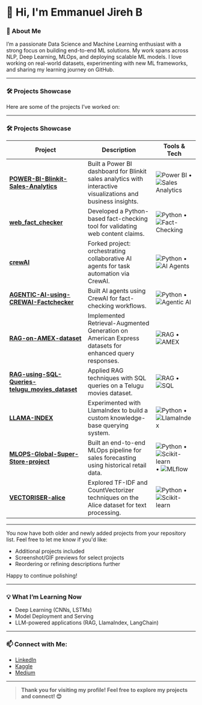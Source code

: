 # 👋 Hi, I'm Emmanuel Jireh B

### 🚀 About Me

I’m a passionate Data Science and Machine Learning enthusiast with a strong focus on building end-to-end ML solutions. My work spans across NLP, Deep Learning, MLOps, and deploying scalable ML models. I love working on real-world datasets, experimenting with new ML frameworks, and sharing my learning journey on GitHub.

---

### 🛠️ Projects Showcase

Here are some of the projects I’ve worked on:

---

### **🛠 Projects Showcase**

| Project                                                                                                                                                                                                                                                                                                                                                                        | Description                                                                                                   | Tools & Tech                                                                                                                                                                    |
| ------------------------------------------------------------------------------------------------------------------------------------------------------------------------------------------------------------------------------------------------------------------------------------------------------------------------------------------------------------------------------ | ------------------------------------------------------------------------------------------------------------- | ------------------------------------------------------------------------------------------------------------------------------------------------------------------------------- |
| **[POWER-BI-Blinkit-Sales-Analytics](https://github.com/emmanueljirehb/POWER-BI-Blinkit-Sales-Analytics)**                                                | Built a Power BI dashboard for Blinkit sales analytics with interactive visualizations and business insights. | ![Power BI](https://img.shields.io/badge/Power%20BI-blue) • ![Sales Analytics](https://img.shields.io/badge/Sales%20Analytics-orange)                                           |
| **[web\_fact\_checker](https://github.com/emmanueljirehb/web_fact_checker)**                                                                                                              | Developed a Python-based fact-checking tool for validating web content claims.                                | ![Python](https://img.shields.io/badge/Python-blue) • ![Fact-Checking](https://img.shields.io/badge/Fact-Checking-green)                                                        |
| **[crewAI](https://github.com/emmanueljirehb/crewAI)**                                                                                                                                                      | Forked project: orchestrating collaborative AI agents for task automation via CrewAI.                         | ![Python](https://img.shields.io/badge/Python-blue) • ![AI Agents](https://img.shields.io/badge/AI%20Agents-red)                                                                |
| **[AGENTIC-AI-using-CREWAI-Factchecker](https://github.com/emmanueljirehb/AGENTIC-AI-using-CREWAI-Factchecker)**                                    | Built AI agents using CrewAI for fact-checking workflows.                                                     | ![Python](https://img.shields.io/badge/Python-blue) • ![Agentic AI](https://img.shields.io/badge/Agentic-AI-yellow)                                                             |
| **[RAG-on-AMEX-dataset](https://github.com/emmanueljirehb/RAG-on-AMEX-dataset)**                                                                                                    | Implemented Retrieval-Augmented Generation on American Express datasets for enhanced query responses.         | ![RAG](https://img.shields.io/badge/RAG-purple) • ![AMEX](https://img.shields.io/badge/AMEX-lightgrey)                                                                          |
| **[RAG-using-SQL-Queries-telugu\_movies\_dataset](https://github.com/emmanueljirehb/RAG-using-SQL-Queries-telugu_movies_dataset)**  | Applied RAG techniques with SQL queries on a Telugu movies dataset.                                           | ![RAG](https://img.shields.io/badge/RAG-purple) • ![SQL](https://img.shields.io/badge/SQL-blue)                                                                                 |
| **[LLAMA-INDEX](https://github.com/emmanueljirehb/LLAMA-INDEX)**                                                                                                                                   | Experimented with LlamaIndex to build a custom knowledge-base querying system.                                | ![Python](https://img.shields.io/badge/Python-blue) • ![LlamaIndex](https://img.shields.io/badge/LlamaIndex-red)                                                                |
| **[MLOPS-Global-Super-Store-project](https://github.com/emmanueljirehb/MLOPS-Global-Super-Store-project)**                                                | Built an end-to-end MLOps pipeline for sales forecasting using historical retail data.                        | ![Python](https://img.shields.io/badge/Python-blue) • ![Scikit-learn](https://img.shields.io/badge/Scikit--learn-orange) • ![MLflow](https://img.shields.io/badge/MLflow-green) |
| **[VECTORISER-alice](https://github.com/emmanueljirehb/VECTORISER-alice)**                                                                                                                | Explored TF-IDF and CountVectorizer techniques on the Alice dataset for text processing.                      | ![Python](https://img.shields.io/badge/Python-blue) • ![Scikit-learn](https://img.shields.io/badge/Scikit--learn-orange)                                                        |

---

You now have both older and newly added projects from your repository list. Feel free to let me know if you'd like:

* Additional projects included
* Screenshot/GIF previews for select projects
* Reordering or refining descriptions further

Happy to continue polishing!



---

### 💡 What I’m Learning Now
- Deep Learning (CNNs, LSTMs)
- Model Deployment and Serving
- LLM-powered applications (RAG, LlamaIndex, LangChain)

---

### 📫 Connect with Me:
- [LinkedIn](https://www.linkedin.com/in/emmanueljirehb/)  
- [Kaggle](https://www.kaggle.com/emmanueljireh)  
- [Medium](https://medium.com/@emmanueljirehb)  
---

> **Thank you for visiting my profile! Feel free to explore my projects and connect! 😊**
